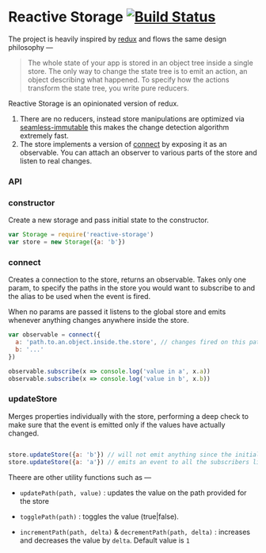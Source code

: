 # Reactive Storage [![Build Status](https://travis-ci.org/tusharmath/reactive-storage.svg?branch=master)](https://travis-ci.org/tusharmath/reactive-storage)

The project is heavily inspired by [redux](rackt.github.io/redux/) and flows the same design philosophy —

> The whole state of your app is stored in an object tree inside a single store.
The only way to change the state tree is to emit an action, an object describing what happened.
To specify how the actions transform the state tree, you write pure reducers.

Reactive Storage is an opinionated version of redux.
1. There are no reducers, instead store manipulations are optimized via [seamless-immutable](https://github.com/rtfeldman/seamless-immutable) this makes the change detection algorithm extremely fast.
2. The store implements a version of [connect](https://github.com/rackt/redux/issues/419) by exposing it as an observable. You can attach an observer to various parts of the store and listen to real changes.

### API
### constructor
Create a new storage and pass initial state to the constructor.

```javascript
var Storage = require('reactive-storage')
var store = new Storage({a: 'b'})
```



### connect
Creates a connection to the store, returns an observable. Takes only one param, to specify the paths in the store you would want to subscribe to and the alias to be used when the event is fired.

When no params are passed it listens to the global store and emits whenever anything changes anywhere inside the store.


```javascript
var observable = connect({
  a: 'path.to.an.object.inside.the.store', // changes fired on this path are available on `a` property
  b: '...'
})

observable.subscribe(x => console.log('value in a', x.a))
observable.subscribe(x => console.log('value in b', x.b))

```

### updateStore
Merges properties individually with the store, performing a deep check to make sure that the event is emitted only if the values have actually changed.

```javascript

store.updateStore({a: 'b'}) // will not emit anything since the initial and final values are the same
store.updateStore({a: 'a'}) // emits an event to all the subscribers listening to this path
```

Theere are other utility functions such as —

- `updatePath(path, value)` : updates the value on the path provided for the store

- `togglePath(path)` : toggles the value (true|false).

- `incrementPath(path, delta)` & `decrementPath(path, delta)` : increases and decreases the value by `delta`. Default value is `1`
 
